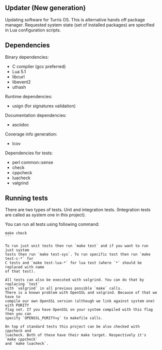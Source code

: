 Updater (New generation)
------------------------
Updating software for Turris OS. This is alternative hands off package manager.
Requested system state (set of installed packages) are specified in Lua
configuration scripts.

Dependencies
------------
Binary dependencies:
* C compiler (gcc preferred)
* Lua 5.1
* libcurl
* libevent2
* uthash

Runtime dependencies:
* usign (for signatures validation)

Documentation dependencies:
* asciidoc

Coverage info generation:
* lcov

Dependencies for tests:
* perl common::sense
* check
* cppcheck
* luacheck
* valgrind

Running tests
-------------
There are two types of tests. Unit and integration tests. (Integration tests are
called as system one in this project).

You can run all tests using following command:
````
make check
```

To run just unit tests then run `make test` and if you want to run just system
tests then run `make test-sys`. To run specific test then run `make test-c-*` for
C tests and `make test-lua-*` for lua test (where `*` should be replaced with name
of that test).

All tests can also be executed with valgrind. You can do that by replacing `test`
with `valgrind` in all previous possible `make` calls.
There is a known problem with OpenSSL and valgrind. Because of that we have to
compile our own OpenSSL version (although we link against system one) with PURITY
flag set. If you have OpenSSL on your system compiled with this flag then you can
specify `OPENSSL_PURITY=y` to makefile calls.

On top of standard tests this project can be also checked with cppcheck and
luacheck. Both of these have their make target. Respectively it's `make cppcheck`
and `make luacheck`.

